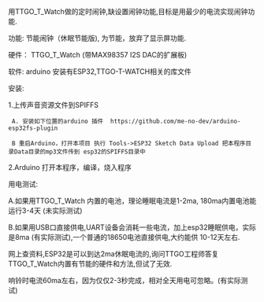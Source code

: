
   用TTGO_T_Watch做的定时闹钟,缺设置闹钟功能,目标是用最少的电流实现闹钟功能.
   
   功能:  节能闹钟（休眠节能版), 为节能，放弃了显示屏功能.
         
   硬件： TTGO_T_Watch (带MAX98357 I2S DAC的扩展板)  
   
   软件: arduino 安装有ESP32,TTGO-T-WATCH相关的库文件
   
   安装:
   
   1.上传声音资源文件到SPIFFS
   
     A. 安装如下位置的arduino 插件  https://github.com/me-no-dev/arduino-esp32fs-plugin
     
     B 重启Arduino，打开本项目 执行 Tools->ESP32 Sketch Data Upload 把本程序目录Data目录的mp3文件传到 esp32的SPIFFS目录中
     
   2.Arduino 打开本程序，编译，烧入程序
     
   
   用电测试:
   
   A.如果用TTGO_T_Watch 内置的电池，理论睡眠电流是1-2ma, 180ma内置电池能运行3-4天 (未实际测试)
   
   B.如果用USB口直接供电,UART设备会消耗一些电流，加上esp32睡眠供电，实际是8ma (有实际测试),一个普通的18650电池直接供电,大约能供 10-12天左右.
   
   网上查资料,ESP32是可以到达2ma休眠电流的,询问TTGO工程师答复TTGO_T_Watch内置有节能的硬件和方法,但试了无效.
   
   响铃时电流60ma左右，因为仅仅2-3秒完成，相对全天用电可忽略。(有实际测试)
   
